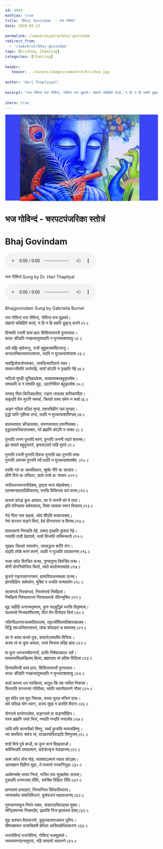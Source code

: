 ```yaml
---    
id: 4048    
mathjax: true    
title: 'Bhaj Govindam  - भज गोविन्दं'    
date: 2020-04-23    

permalink: /samskrutyatra/bhaj-govindam
redirect_from: 
  - '/samskrut/bhaj-govindam'
tags: [Krishna, Chanting]
categories: [Chanting]
    
header:    
   teaser: ../assets/images/samskrut/Krishna.jpg    
    
author: 'Hari Thapliyaal'    
    
excerpt: "भज गोविन्दं भज गोविन्दं, गोविन्दं भज मूढ़मते। संप्राप्ते सन्निहिते काले, न हि न हि रक्षति डुकृञ् करणे॥१॥"   
    
share: true    
---    
```

    
![](../assets/images/samskrut/Krishna.jpg)    
    
# भज गोविन्दं - चरपटपंजरिका स्तोत्रं    
# Bhaj Govindam     
    
<audio controls>
  <source src="https://raw.githubusercontent.com/dasarpai/DAI-mp3/main/dasarpai-mp3/028-charpatPanjarikaStotram.mp3" type="audio/mp3">
  Your browser does not support the audio element.
</audio>    

भज गोविन्दं Sung by Dr. Hari Thapliyal 
    
<audio controls>
  <source src="https://raw.githubusercontent.com/dasarpai/DAI-mp3/main/dasarpai-mp3/O005_AdiShankaras_BhajaGovinda_by_Gabriella_Burnel.mp3" type="audio/mp3">
  Your browser does not support the audio element.
</audio>     
  
Bhajgovindam Sung by Gabriella Burnel    
    
भज गोविन्दं भज गोविन्दं, गोविन्दं भज मूढ़मते।    
संप्राप्ते सन्निहिते काले, न हि न हि रक्षति डुकृञ् करणे॥१॥    
    
दिनमपि रजनी सायं प्रातः शिशिरवसन्तौ पुनरायातः।    
कालः क्रीडति गच्छत्यायुस्तदपि न मुन्च्त्याशावायुः॥२॥    
    
अग्रे वह्निः पृष्ठेभानुः, रात्रौ चुबुकसमर्पितजानुः।    
करतलभिक्षस्तरुतलवासः, तदपि न मुञ्चत्याशापाशः॥३॥    
    
यावद्वित्तोपार्जनसक्त:, तावन्निजपरिवारो रक्तः।    
पश्चाज्जीवति जर्जरदेहे, वार्तां कोऽपि न पृच्छति गेहे॥४॥    
    
जटिलो मुण्डी लुञ्छितकेशः, काषायाम्बरबहुकृतवेषः।    
पश्यन्नपि च न पश्यति मूढः, उदरनिमित्तं बहुकृतवेषः॥५॥    
    
भगवद् गीता किञ्चिदधीता, गङ्गा जललव कणिकापीता।    
सकृदपि येन मुरारि समर्चा, क्रियते तस्य यमेन न चर्चा॥६॥    
    
अङ्गं गलितं पलितं मुण्डं, दशनविहीनं जतं तुण्डम्।    
वृद्धो याति गृहीत्वा दण्डं, तदपि न मुञ्चत्याशापिण्डम्॥७॥    
    
बालस्तावत् क्रीडासक्तः, तरुणस्तावत् तरुणीसक्तः।    
वृद्धस्तावच्चिन्तासक्तः, परे ब्रह्मणि कोऽपि न सक्तः॥८॥    
    
पुनरपि जननं पुनरपि मरणं, पुनरपि जननी जठरे शयनम्।    
इह संसारे बहुदुस्तारे, कृपयाऽपारे पाहि मुरारे॥९॥    
    
पुनरपि रजनी पुनरपि दिवसः पुनरपि पक्षः पुनरपि मासः    
पुनरपि अयनम पुनरपि वर्षं तदपि न मुञ्चत्याशामर्षम् ॥१०॥    
    
वयसि गते कः कामविकारः, शुष्के नीरे कः कासारः।    
क्षीणे वित्ते कः परिवारः, ज्ञाते तत्त्वे कः संसारः॥११॥    
    
नारीस्तनभरनाभीदेशम्, दृष्ट्वा मागा मोहावेशम्।    
एतन्मान्सवसादिविकारम्, मनसि विचिन्तय वारं वारम्॥१२॥    
    
कस्त्वं कोऽहं कुत आयातः, का मे जननी को मे तातः।    
इति परिभावय सर्वमसारम्, विश्वं त्यक्त्वा स्वप्न विचारम्॥१३॥    
    
गेयं गीता नाम सहस्रं, ध्येयं श्रीपति रूपमजस्रम्।    
नेयं सज्जन सङ्गे चित्तं, देयं दीनजनाय च वित्तम्॥१४॥    
    
यावत्पवनो निवसति देहे, तावत् पृच्छति कुशलं गेहे।    
गतवति वायौ देहापाये, भार्या बिभ्यति तस्मिन्काये॥१५॥    
    
सुखतः क्रियते रामाभोगः, पश्चाद्धन्त शरीरे रोगः।    
यद्यपि लोके मरणं शरणं, तदपि न मुञ्चति पापाचरणम्॥१६॥    
    
रथ्या चर्पट विरचित कन्थः, पुण्यापुण्य विवर्जित पन्थः।    
योगी योगनियोजित चित्तो, रमते बालोन्मत्तवदेव॥१७॥    
    
कुरुते गङ्गासागरगमनं, व्रतपरिपालनमथवा दानम्।    
ज्ञानविहिनः सर्वमतेन, मुक्तिं न भजति जन्मशतेन॥१८॥    
    
सत्संगत्वे निस्संगत्वं, निस्संगत्वे निर्मोहत्वं।    
निर्मोहत्वे निश्चलतत्त्वं निश्चलतत्त्वे जीवन्मुक्तिः॥१९॥    
    
मूढ़ जहीहि धनागमतृष्णाम्, कुरु सद्बुद्धिमं मनसि वितृष्णाम्।    
यल्लभसे निजकर्मोपात्तम्, वित्तं तेन विनोदय चित्तं॥२०॥    
    
नलिनीदलगतजलमतितरलम्, तद्वज्जीवितमतिशयचपलम्।    
विद्धि व्याध्यभिमानग्रस्तं, लोक शोकहतं च समस्तम्॥२१॥    
    
का ते कांता कस्ते पुत्रः, संसारोऽयमतीव विचित्रः।    
कस्य त्वं वा कुत अयातः, तत्त्वं चिन्तय तदिह भ्रातः॥२२॥    
    
मा कुरु धनजनयौवनगर्वं, हरति निमेषात्कालः सर्वं।    
मायामयमिदमखिलम् हित्वा, ब्रह्मपदम् त्वं प्रविश विदित्वा॥२३॥    
    
दिनयामिन्यौ सायं प्रातः, शिशिरवसन्तौ पुनरायातः।    
कालः क्रीडति गच्छत्यायुस्तदपि न मुन्च्त्याशावायुः॥२४॥    
    
काते कान्ता धन गतचिन्ता, वातुल किं तव नास्ति नियन्ता।    
त्रिजगति सज्जनसं गतिरैका, भवति भवार्णवतरणे नौका॥२५॥    
    
सुर मंदिर तरु मूल निवासः, शय्या भूतल मजिनं वासः।    
सर्व परिग्रह भोग त्यागः, कस्य सुखं न करोति विरागः॥२६॥    
    
योगरतो वाभोगरतोवा, सङ्गरतो वा सङ्गवीहिनः।    
यस्य ब्रह्मणि रमते चित्तं, नन्दति नन्दति नन्दत्येव॥२७॥    
    
त्वयि मयि चान्यत्रैको विष्णुः, व्यर्थं कुप्यसि मय्यसहिष्णुः।    
भव समचित्तः सर्वत्र त्वं, वाञ्छस्यचिराद्यदि विष्णुत्वम्॥२८॥    
    
शत्रौ मित्रे पुत्रे बन्धौ, मा कुरु यत्नं विग्रहसन्धौ।    
सर्वस्मिन्नपि पश्यात्मानं, सर्वत्रोत्सृज भेदाज्ञानम्॥२९॥    
    
कामं क्रोधं लोभं मोहं, त्यक्त्वाऽत्मानं भावय कोऽहम्।    
आत्मज्ञान विहीना मूढाः, ते पच्यन्ते नरकनिगूढाः॥३०॥    
    
अर्थंमनर्थम् भावय नित्यं, नास्ति ततः सुखलेशः सत्यम्।    
पुत्रादपि धनभजाम् भीतिः, सर्वत्रैषा विहिता रीतिः॥३१॥    
    
प्राणायामं प्रत्याहारं, नित्यानित्य विवेकविचारम्।    
जाप्यसमेत समाधिविधानं, कुर्ववधानं महदवधानम्॥३२॥    
    
गुरुचरणाम्बुज निर्भर भक्तः, संसारादचिराद्भव मुक्तः।    
सेन्द्रियमानस नियमादेवं, द्रक्ष्यसि निज हृदयस्थं देवम्॥३३॥    
    
मूढः कश्चन वैयाकरणो, डुकृञ्करणाध्ययन धुरिणः।    
श्रीमच्छम्कर भगवच्छिष्यै बोधित आसिच्छोधितकरणः॥३४॥    
    
भजगोविन्दं भजगोविन्दं, गोविन्दं भजमूढमते।    
नामस्मरणादन्यमुपायं, नहि पश्यामो भवतरणे॥३५॥    
    

